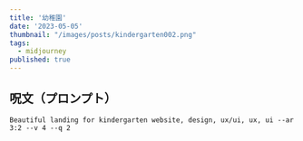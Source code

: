 ```yaml
---
title: '幼稚園'
date: '2023-05-05'
thumbnail: "/images/posts/kindergarten002.png"
tags:
  - midjourney
published: true
---
```


## 呪文（プロンプト）
```
Beautiful landing for kindergarten website, design, ux/ui, ux, ui --ar 3:2 --v 4 --q 2
```